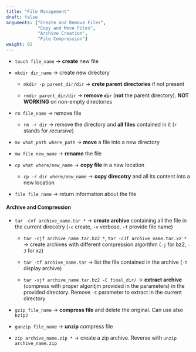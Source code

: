 ```yaml
---
title: "File Management"
draft: false
arguments: ["Create and Remove Files",
            "Copy and Move Files",
            "Archive Creation",
            "File Compression"]
weight: 02
---
```


-   `touch file_name` &rarr; **create** new file

-   `mkdir dir_name` &rarr; create new directory

    -   `mkdir -p parent_dir/dir` &rarr; **crete parent directories** if not present

    -   `rmdir parent_dir/dir` &rarr; **remove `dir`** (**not** the parent directory). **NOT WORKING** on non-empty directories

-   `rm file_name` &rarr; remove file

    -   `rm -r dir` &rarr; remove the directory and **all files** contained in it (`r` stands for _recursive_)

-   `mv what_path where_path` &rarr; **move** a file into a new directory

-   `mw file new_name` &rarr; **rename** the file

-   `cp what where/new_name` &rarr; **copy file** in a new location

    -   `cp -r dir where/new_name` &rarr; **copy direcotry** and all its content into a new location

-   `file file_name` &rarr; return information about the file

#### Archive and Compression

-   `tar -cvf archive_name.tar *` &rarr; **create archive** containing all the file in the current direcotry (`-c` create, `-v` verbose, `-f` provide file name)

    -   `tar -cjf archive_name.tar.bz2 *`, `tar -cJf archive_name.tar.xz *` &rarr; create archives with different compression algorithm (`-j` for bz2, `-J` for xz)

    -   `tar -tf archive_name.tar` &rarr; list the file contained in the archive (`-t` display archive)

    -   `tar -xjf archive_name.tar.bz2 -C final_dir/` &rarr; **extract archive** (compress with proper algoritjm provided in the parameters) in the provided directory. Remove `-C` parameter to extract in the current directory

-   `gzip file_name` &rarr; **compress file** and delete the original. Can use also `bzip2`

-   `gunzip file_name` &rarr; **unzip** compress file

-   `zip archive_name.zip *` &rarr; create a zip archive. Reverse with `unzip archive_name.zip`